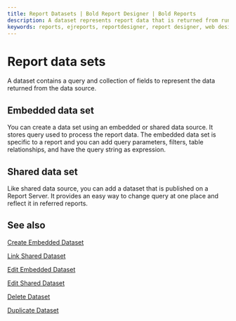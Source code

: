 ```yaml
---
title: Report Datasets | Bold Report Designer | Bold Reports
description: A dataset represents report data that is returned from running a query on an external data source. Bold Report Designer allows to add datasets without single line of code.
keywords: reports, ejreports, reportdesigner, report designer, web designer, bold-reports reportdesigner, Overview, web designer
---
```


# Report data sets

 A dataset contains a query and collection of fields to represent the data returned from the data source.

## Embedded data set

You can create a data set using an embedded or shared data source. It stores query used to process the report data. The embedded data set is specific to a report and you can add query parameters, filters, table relationships, and have the query string as expression.

## Shared data set

Like shared data source, you can add a dataset that is published on a Report Server. It provides an easy way to change query at one place and reflect it in referred reports.

## See also

[Create Embedded Dataset](./../../manage-data/dataset/create-an-embedded-dataset/)

[Link Shared Dataset](./../../manage-data/dataset/link-a-shared-dataset/)

[Edit Embedded Dataset](./../../manage-data/dataset/modify-an-embedded-dataset/)

[Edit Shared Dataset](./../../manage-data/dataset/modify-shared-dataset/)

[Delete Dataset](./../../manage-data/dataset/delete-a-dataset/)

[Duplicate Dataset](./../../manage-data/dataset/duplicate-a-dataset/)